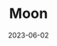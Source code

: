 ---
cc-type: hashtag
title: "Moon"
hashtag: moon
date: 2023-06-02
location:
  - Earth-Moon system
  - solar system
orbits:
  - Earth
tags:
  - astronomy
---